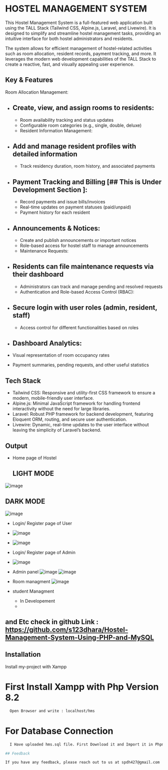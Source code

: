 
# HOSTEL MANAGEMENT SYSTEM
This Hostel Management System is a full-featured web application built using the TALL Stack (Tailwind CSS, Alpine.js, Laravel, and Livewire). It is designed to simplify and streamline hostel management tasks, providing an intuitive interface for both hostel administrators and residents.

The system allows for efficient management of hostel-related activities such as room allocation, resident records, payment tracking, and more. It leverages the modern web development capabilities of the TALL Stack to create a reactive, fast, and visually appealing user experience.


## Key & Features
Room Allocation Management:

- ## Create, view, and assign rooms to residents:
  - Room availability tracking and status updates
  - Configurable room categories (e.g., single, double, deluxe)
  - Resident Information Management:

 - ## Add and manage resident profiles with detailed information
    - Track residency duration, room history, and associated payments

- ## Payment Tracking and Billing [## This is Under Development Section ]:
  - Record payments and issue bills/invoices
  - Real-time updates on payment statuses (paid/unpaid)
  - Payment history for each resident

- ## Announcements & Notices:
  - Create and publish announcements or important notices
  - Role-based access for hostel staff to manage announcements
  - Maintenance Requests:

- ## Residents can file maintenance requests via their dashboard
   - Administrators can track and manage pending and resolved requests
   - Authentication and Role-based Access Control (RBAC):

- ## Secure login with user roles (admin, resident, staff)
  - Access control for different functionalities based on roles
  
- ## Dashboard Analytics:
 - Visual representation of room occupancy rates
 - Payment summaries, pending requests, and other useful statistics


## Tech Stack
- Tailwind CSS: Responsive and utility-first CSS framework to ensure a modern, mobile-friendly user interface.
- Alpine.js: Minimal JavaScript framework for handling frontend interactivity without the need for large libraries.
- Laravel: Robust PHP framework for backend development, featuring Eloquent ORM, routing, and secure user authentication.
- Livewire: Dynamic, real-time updates to the user interface without leaving the simplicity of Laravel’s backend.

## Output 
- Home page of Hostel
  ## LIGHT MODE 
![image](https://github.com/user-attachments/assets/b4228d72-e06c-4cbb-9692-8738aa2f0ae4)
  ## DARK MODE
   ![image](https://github.com/user-attachments/assets/5a6f1807-3f7f-4bd6-a37f-6c2f91ad921d)

- Login/ Register page of User
- ![image](https://github.com/user-attachments/assets/e6cb7696-76df-49c1-8ef7-e2eec4fa2b60)
- ![image](https://github.com/user-attachments/assets/611c97de-3996-4b39-ae86-009ad4f6e4ef)


- Login/ Register page of Admin
- ![image](https://github.com/user-attachments/assets/af40723a-3292-4a2c-b66e-9340b8577f4b)


- Admin panel 
![image](https://github.com/user-attachments/assets/152b30dd-82f4-4412-aecb-6b9541d048ee)
![image](https://github.com/user-attachments/assets/f02e9278-9c61-4a2f-ba3e-35cb82ec3c9a)



- Room managment 
![image](https://github.com/user-attachments/assets/aed2f0d7-0e50-4fd3-ac51-1160ee8d7470)


- student Managment
  - In Developement
  - 
 ## and Etc check in github Link : https://github.com/s123dhara/Hostel-Management-System-Using-PHP-and-MySQL




## Installation

Install my-project with Xampp
# First Install Xampp with Php Version 8.2

```bash
  Open Browser and write : localhost/hms
```

# For Database Connection
```bash
  I Have uploaded hms.sql file. First Download it and Import it in Phpmyadmin. 

## Feedback

If you have any feedback, please reach out to us at spdh427@gmail.com
